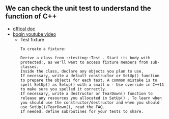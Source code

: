 ## We can check the unit test to understand the function of C++

* [offical doc](https://github.com/google/googletest/blob/master/googletest/docs/primer.md)
* [boqin youtube video](https://www.youtube.com/watch?v=iyDAFpcEy4c&list=PL5jc9xFGsL8GyES7nh-1yqljjdTvIFSsh&index=5)
  * Test fixture
    ```
    To create a fixture:

    Derive a class from ::testing::Test . Start its body with protected:, as we'll want to access fixture members from sub-classes.
    Inside the class, declare any objects you plan to use.
    If necessary, write a default constructor or SetUp() function to prepare the objects for each test. A common mistake is to spell SetUp() as Setup() with a small u - Use override in C++11 to make sure you spelled it correctly.
    If necessary, write a destructor or TearDown() function to release any resources you allocated in SetUp() . To learn when you should use the constructor/destructor and when you should use SetUp()/TearDown(), read the FAQ.
    If needed, define subroutines for your tests to share.
    ```
